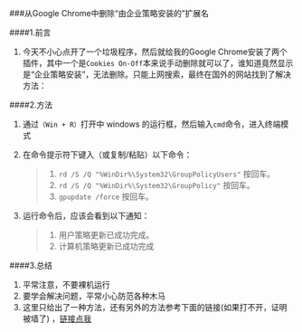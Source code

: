 ###从Google Chrome中删除“由企业策略安装的”扩展名

####1.前言

1. 今天不小心点开了一个垃圾程序，然后就给我的Google Chrome安装了两个插件，其中一个是`Cookies On-Off`本来说手动删除就可以了，谁知道竟然显示是“企业策略安装”，无法删除。只能上网搜索，最终在国外的网站找到了解决方法：

####2.方法

1. 通过`（Win + R）`打开中 windows 的运行框，然后输入`cmd`命令，进入终端模式
2. 在命令提示符下键入（或复制/粘贴）以下命令：

	>1. `rd /S /Q "%WinDir%\System32\GroupPolicyUsers"`
	按回车。
	>2. `rd /S /Q "%WinDir%\System32\GroupPolicy"`
	按回车。
	>3. `gpupdate /force`
	按回车。

3. 运行命令后，应该会看到以下通知：

	>1. 用户策略更新已成功完成。
	>2. 计算机策略更新已成功完成

####3.总结

1. 平常注意，不要裸机运行
2. 要学会解决问题，平常小心防范各种木马
3. 这里只给出了一种方法，还有另外的方法参考下面的链接(如果打不开，证明被墙了) ，[链接点我](https://malwaretips.com/blogs/installed-enterprise-policy-removal/#removal)